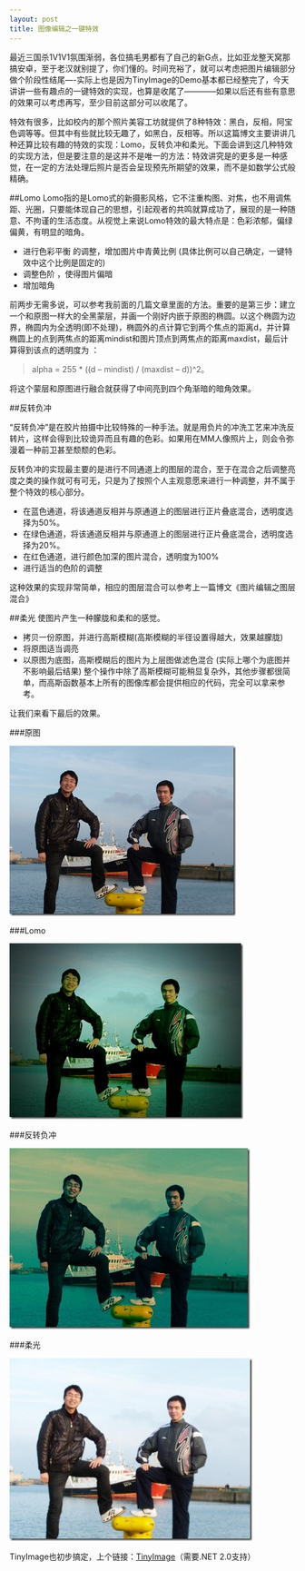 ```yaml
---
layout: post
title: 图像编辑之一键特效
---
```



最近三国杀1V1V1氛围渐弱，各位搞毛男都有了自己的新G点，比如亚龙整天窝那搞安卓，至于老汉就别提了，你们懂的。时间充裕了，就可以考虑把图片编辑部分做个阶段性结尾—-实际上也是因为TinyImage的Demo基本都已经整完了，今天讲讲一些有趣点的一键特效的实现，也算是收尾了————如果以后还有些有意思的效果可以考虑再写，至少目前这部分可以收尾了。

特效有很多，比如校内的那个照片美容工坊就提供了8种特效：黑白，反相，阿宝色调等等。但其中有些就比较无趣了，如黑白，反相等。所以这篇博文主要讲讲几种还算比较有趣的特效的实现：Lomo，反转负冲和柔光。下面会讲到这几种特效的实现方法，但是要注意的是这并不是唯一的方法：特效讲究是的更多是一种感觉，在一定的方法处理后照片是否会呈现预先所期望的效果，而不是如数学公式般精确。

##Lomo
Lomo指的是Lomo式的新摄影风格，它不注重构图、对焦，也不用调焦距、光圈，只要能体现自己的思想，引起观者的共鸣就算成功了，展现的是一种随意、不拘谨的生活态度。从视觉上来说Lomo特效的最大特点是：色彩浓郁，偏绿偏黄，有明显的暗角。

* 进行色彩平衡 的调整，增加图片中青黄比例 (具体比例可以自己确定，一键特效中这个比例是固定的)
* 调整色阶 ，使得图片偏暗
* 增加暗角


前两步无需多说，可以参考我前面的几篇文章里面的方法。重要的是第三步：建立一个和原图一样大的全黑蒙层，并画一个刚好内嵌于原图的椭圆。以这个椭圆为边界，椭圆内为全透明(即不处理)，椭圆外的点计算它到两个焦点的距离d，并计算椭圆上的点到两焦点的距离mindist和图片顶点到两焦点的距离maxdist，最后计算得到该点的透明度为 ： 
> alpha = 255 * ((d – mindist) / (maxdist – d))^2。 

将这个蒙层和原图进行融合就获得了中间亮到四个角渐暗的暗角效果。

##反转负冲

“反转负冲”是在胶片拍摄中比较特殊的一种手法。就是用负片的冲洗工艺来冲洗反转片，这样会得到比较诡异而且有趣的色彩。如果用在MM人像照片上，则会令弥漫着一种前卫甚至颓颓的色彩。


反转负冲的实现最主要的是进行不同通道上的图层的混合，至于在混合之后调整亮度之类的操作就可有可无，只是为了按照个人主观意愿来进行一种调整，并不属于整个特效的核心部分。


* 在蓝色通道，将该通道反相并与原通道上的图层进行正片叠底混合，透明度选择为50%。
* 在绿色通道，将该通道反相并与原通道上的图层进行正片叠底混合，透明度选择为20%。
* 在红色通道，进行颜色加深的图片混合，透明度为100%
* 进行适当的色阶的调整

这种效果的实现非常简单，相应的图层混合可以参考上一篇博文《图片编辑之图层混合》

##柔光
使图片产生一种朦胧和柔和的感觉。

* 拷贝一份原图，并进行高斯模糊(高斯模糊的半径设置得越大，效果越朦胧)
* 将原图适当调亮
* 以原图为底图，高斯模糊后的图片为上层图做滤色混合 (实际上哪个为底图并不影响最后结果)
整个操作中除了高斯模糊可能稍显复杂外，其他步骤都很简单，而高斯函数基本上所有的图像库都会提供相应的代码，完全可以拿来参考。

让我们来看下最后的效果。

###原图

![此处输入图片的描述][1]

###Lomo

![此处输入图片的描述][2]

###反转负冲

![此处输入图片的描述][3]

###柔光

![此处输入图片的描述][4]

TinyImage也初步搞定，上个链接：[TinyImage][5]（需要.NET 2.0支持）


  [1]: /images/ip_source.jpg
  [2]: /images/ip_lomo.jpg
  [3]: /images/ip_fz.jpg
  [4]: /images/ip_soft.jpg
  [5]: http://code.google.com/p/amaoproject/
